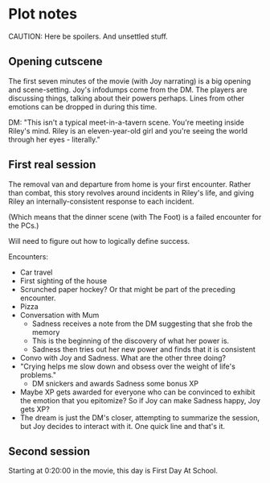 Plot notes
==========

CAUTION: Here be spoilers. And unsettled stuff.

Opening cutscene
----------------

The first seven minutes of the movie (with Joy narrating) is a big opening and
scene-setting. Joy's infodumps come from the DM. The players are discussing
things, talking about their powers perhaps. Lines from other emotions can be
dropped in during this time.

DM: "This isn't a typical meet-in-a-tavern scene. You're meeting inside Riley's
mind. Riley is an eleven-year-old girl and you're seeing the world through her
eyes - literally."

First real session
------------------

The removal van and departure from home is your first encounter. Rather than
combat, this story revolves around incidents in Riley's life, and giving Riley
an internally-consistent response to each incident.

(Which means that the dinner scene (with The Foot) is a failed encounter for
the PCs.)

Will need to figure out how to logically define success.

Encounters:
* Car travel
* First sighting of the house
* Scrunched paper hockey? Or that might be part of the preceding encounter.
* Pizza
* Conversation with Mum
  - Sadness receives a note from the DM suggesting that she frob the memory
  - This is the beginning of the discovery of what her power is.
  - Sadness then tries out her new power and finds that it is consistent
* Convo with Joy and Sadness. What are the other three doing?
* "Crying helps me slow down and obsess over the weight of life's problems."
  - DM snickers and awards Sadness some bonus XP
* Maybe XP gets awarded for everyone who can be convinced to exhibit the
  emotion that you epitomize? So if Joy can make Sadness happy, Joy gets XP?
* The dream is just the DM's closer, attempting to summarize the session, but
  Joy decides to interact with it. One quick line and that's it.

Second session
--------------

Starting at 0:20:00 in the movie, this day is First Day At School.
